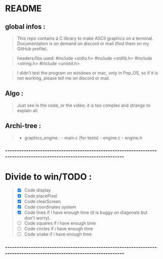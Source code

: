 # README
## global infos :
> This repo contains a C library to make ASCII graphics on a terminal.
> Documentation is on demand on discord or mail (find them on my GitHub profile).

> headers/libs used:
 #include <stdio.h>
 #include <stdlib.h>
 #include <string.h>
 #include <unistd.h>

> I didn't test the program on windows or mac, only in Pop_OS, so if it is not working, please tell me on discord or mail.

## Algo :
> Just see in the code, or the vidéo; it is too complex and strange to explain all.

## Archi-tree :
> - graphics_engine :
>       - main.c (for tests)
>       - engine.c
>       - engine.h 

### --------------------------------------------------------------------------------------------------------------------

# Divide to win/TODO :
> - [X] Code display
> - [X] Code placePixel
> - [X] Code clearScreen
> - [X] Code coordinates system
> - [X] Code lines if i have enough time (it is buggy on diagonals but don't worry).
> - [ ] Code squares if i have enough time
> - [ ] Code circles if i have enough time
> - [ ] Code snake if i have enough time

### --------------------------------------------------------------------------------------------------------------------